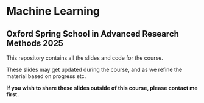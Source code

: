 # Machine Learning

## Oxford Spring School in Advanced Research Methods 2025

This repository contains all the slides and code for the course.

These slides may get updated during the course, and as we refine the material based on progress etc.

**If you wish to share these slides outside of this course, please contact me first.**
